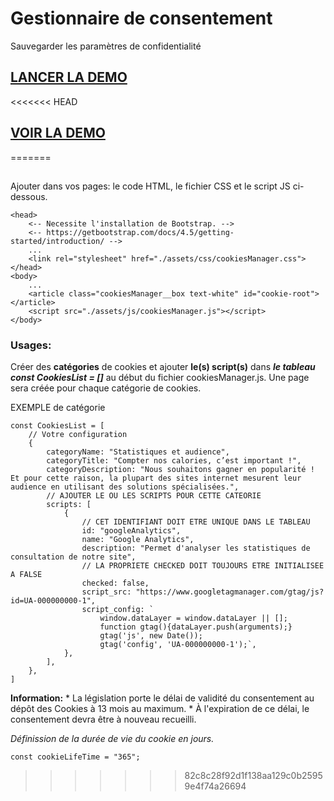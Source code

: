 # Gestionnaire de consentement
Sauvegarder les paramètres de confidentialité
## [LANCER LA DEMO](https://ricou12.github.io/Gestionnaire-de-consentement/)

<<<<<<< HEAD
## [VOIR LA DEMO](https://ricou12.github.io/Gestionnaire-de-consentement/)

=======
##
Ajouter dans vos pages: le code HTML, le fichier CSS et le script JS ci-dessous.

    <head>
        <-- Necessite l'installation de Bootstrap. -->
        <-- https://getbootstrap.com/docs/4.5/getting-started/introduction/ -->
        ...
        <link rel="stylesheet" href="./assets/css/cookiesManager.css"> 
    </head>
    <body>
        ...
        <article class="cookiesManager__box text-white" id="cookie-root"></article>
        <script src="./assets/js/cookiesManager.js"></script>
    </body>
  


### Usages: 
Créer des **catégories** de cookies et ajouter **le(s) script(s)** dans ***le tableau const CookiesList = []*** au début du fichier cookiesManager.js.
Une page sera créée pour chaque catégorie de cookies.

EXEMPLE de catégorie

    const CookiesList = [
        // Votre configuration
        {
            categoryName: "Statistiques et audience",
            categoryTitle: "Compter nos calories, c’est important !",
            categoryDescription: "Nous souhaitons gagner en popularité ! Et pour cette raison, la plupart des sites internet mesurent leur audience en utilisant des solutions spécialisées.",
            // AJOUTER LE OU LES SCRIPTS POUR CETTE CATEORIE
            scripts: [
                {
                    // CET IDENTIFIANT DOIT ETRE UNIQUE DANS LE TABLEAU
                    id: "googleAnalytics",
                    name: "Google Analytics",
                    description: "Permet d'analyser les statistiques de consultation de notre site",
                    // LA PROPRIETE CHECKED DOIT TOUJOURS ETRE INITIALISEE A FALSE
                    checked: false,
                    script_src: "https://www.googletagmanager.com/gtag/js?id=UA-000000000-1",
                    script_config: `
                        window.dataLayer = window.dataLayer || [];
                        function gtag(){dataLayer.push(arguments);}
                        gtag('js', new Date());
                        gtag('config', 'UA-000000000-1');`,
                },
            ],
        },
    ]


**Information:**
    * La législation porte le délai de validité du consentement au dépôt des Cookies à 13 mois au maximum.
    * À l'expiration de ce délai, le consentement devra être à nouveau recueilli.
 
*Définission de la durée de vie du cookie en jours.*
    
    const cookieLifeTime = "365";
>>>>>>> 82c8c28f92d1f138aa129c0b25959e4f74a26694
